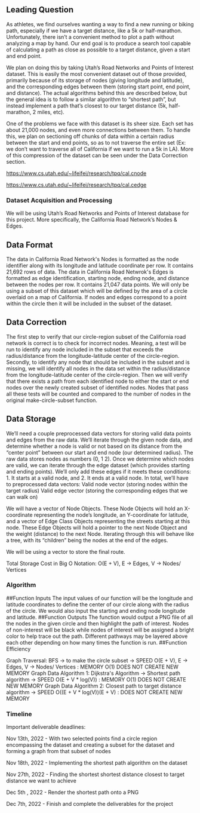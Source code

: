 ## Leading Question 
As athletes, we find ourselves wanting a way to find a new running or biking path, especially if we have a target distance, like a 5k or half-marathon. Unfortunately, there isn’t a convenient method to plot a path without analyzing a map by hand. Our end goal is to produce a search tool capable of calculating a path as close as possible to a target distance, given a start and end point.

We plan on doing this by taking Utah’s Road Networks and Points of Interest dataset. This is easily the most convenient dataset out of those provided, primarily because of its storage of nodes (giving longitude and latitude), and the corresponding edges between them (storing start point, end point, and distance). The actual algorithms behind this are described below, but the general idea is to follow a similar algorithm to “shortest path”, but instead implement a path that’s closest to our target distance (5k, half-marathon, 2 miles, etc). 

One of the problems we face with this dataset is its sheer size. Each set has about 21,000 nodes, and even more connections between them. To handle this, we plan on sectioning off chunks of data within a certain radius between the start and end points, so as to not traverse the entire set (Ex: we don’t want to traverse all of California if we want to run a 5k in LA). More of this compression of the dataset can be seen under the Data Correction section.

https://www.cs.utah.edu/~lifeifei/research/tpq/cal.cnode

https://www.cs.utah.edu/~lifeifei/research/tpq/cal.cedge

### Dataset Acquisition and Processing
We will be using Utah’s Road Networks and Points of Interest database for this project. More specifically, the California Road Network’s Nodes & Edges.
## Data Format
The data in California Road Network's Nodes is formatted as the node identifier along with its longitude and latitude coordinate per row. It contains 21,692 rows of data. The data in California Road Netwrok's Edges is formatted as edge identification, starting node, ending node, and distance between the nodes per row. It contains 21,047 data points. We will only be using a subset of this dataset which will be defined by the area of a circle overlaid on a map of California. If nodes and edges correspond to a point within the circle then it will be included in the subset of the dataset.

## Data Correction
The first step to verify that our circle-region subset of the California road network is correct is to check for incorrect nodes. Meaning, a test will be run to identify any node included in the subset that exceeds the radius/distance from the longitude-latitude center of the circle-region. Secondly, to identify any node that should be included in the subset and is missing, we will identify all nodes in the data set within the radius/distance from the longitude-latitude center of the circle-region. Then we will verify that there exists a path from each identified node to either the start or end nodes over the newly created subset of identified nodes. Nodes that pass all these tests will be counted and compared to the number of nodes in the original make-circle-subset function.

## Data Storage

We’ll need a couple preprocessed data vectors for storing valid data points and edges from the raw data. We’ll iterate through the given node data, and determine whether a node is valid or not based on its distance from the “center point” between our start and end node (our determined radius). The raw data stores nodes as numbers (0, 1 2). Once we determine which nodes are valid, we can iterate through the edge dataset (which provides starting and ending points). We’ll only add these edges if it meets these conditions: 1. It starts at a valid node, and 2. It ends at a valid node. In total, we’ll have to preprocessed data vectors:
Valid node vector (storing nodes within the target radius)
Valid edge vector (storing the corresponding edges that we can walk on)


We will have a vector of Node Objects. These Node Objects will hold an X-coordinate representing the node’s longitude, an Y-coordinate for latitude, and a vector of Edge Class Objects representing the streets starting at this node. These Edge Objects will hold a pointer to the next Node Object and the weight (distance) to the next Node. Iterating through this will behave like a tree, with its “children” being the nodes at the end of the edges. 

We will be using a vector to store the final route.

Total Storage Cost in Big O Notation: O(E + V), E → Edges, V → Nodes/ Vertices
### Algorithm 
##Function Inputs
The input values of our function will be the longitude and latitude coordinates to define the center of our circle along with the radius of the circle. We would also input the starting and ending node longitude and latitude.
##Function Outputs
The function would output a PNG file of all the nodes in the given circle and then highlight the path of interest. Nodes of non-interest will be black while nodes of interest will be assigned a bright color to help trace out the path. Different pathways may be layered above each other depending on how many times the function is run.
##Function Efficiency

Graph Traversal: BFS → to make the circle subset → SPEED O(E + V), E → Edges, V → Nodes/ Vertices : MEMORY O(1) DOES NOT CREATE NEW MEMORY
Graph Data Algorithm 1: Dijkstra's Algorithm → Shortest path algorithm → SPEED O(E + V * log(V)) : MEMORY O(1) DOES NOT CREATE NEW MEMORY
Graph Data Algorithm 2: Closest path to target distance algorithm → SPEED O((E + V * log(V))(E + V) : DOES NOT CREATE NEW MEMORY
### Timeline
Important deliverable deadlines:

Nov 13th, 2022 - With two selected points find a circle region encompassing the dataset and creating a subset for the dataset and forming a graph from that  subset of nodes

Nov 18th, 2022 - Implementing the shortest path algorithm on the dataset

Nov 27th, 2022 -  Finding the shortest shortest distance closest to target distance we want to achieve

Dec 5th , 2022 - Render the shortest path onto a PNG

Dec 7th, 2022 - Finish and complete the deliverables for the project
